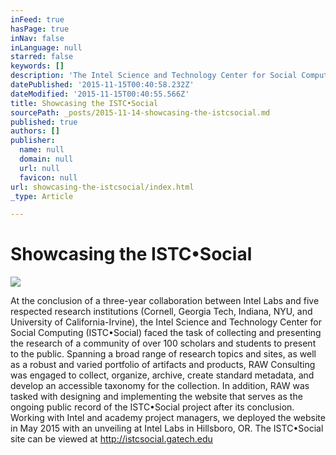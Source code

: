 ```yaml
---
inFeed: true
hasPage: true
inNav: false
inLanguage: null
starred: false
keywords: []
description: 'The Intel Science and Technology Center for Social Computing, at the end of a 3-year multi-institutional project, needed to bring together research and innovation to showcase to the world.'
datePublished: '2015-11-15T00:40:58.232Z'
dateModified: '2015-11-15T00:40:55.566Z'
title: Showcasing the ISTC•Social
sourcePath: _posts/2015-11-14-showcasing-the-istcsocial.md
published: true
authors: []
publisher:
  name: null
  domain: null
  url: null
  favicon: null
url: showcasing-the-istcsocial/index.html
_type: Article

---
```

# 

# Showcasing the ISTC•Social
![](https://the-grid-user-content.s3-us-west-2.amazonaws.com/5b501416-06df-41c0-afdd-04ef1ccdfea5.png)

At the conclusion of a three-year collaboration between Intel Labs and five respected research institutions (Cornell, Georgia Tech, Indiana, NYU, and University of California-Irvine), the Intel Science and Technology Center for Social Computing (ISTC•Social) faced the task of collecting and presenting the research of a community of over 100 scholars and students to present to the public. Spanning a broad range of research topics and sites, as well as a robust and varied portfolio of artifacts and products, RAW Consulting was engaged to collect, organize, archive, create standard metadata, and develop an accessible taxonomy for the collection. In addition, RAW was tasked with designing and implementing the website that serves as the ongoing public record of the ISTC•Social project after its conclusion. Working with Intel and academy project managers, we deployed the website in May 2015 with an unveiling at Intel Labs in Hillsboro, OR. The ISTC•Social site can be viewed at http://istcsocial.gatech.edu